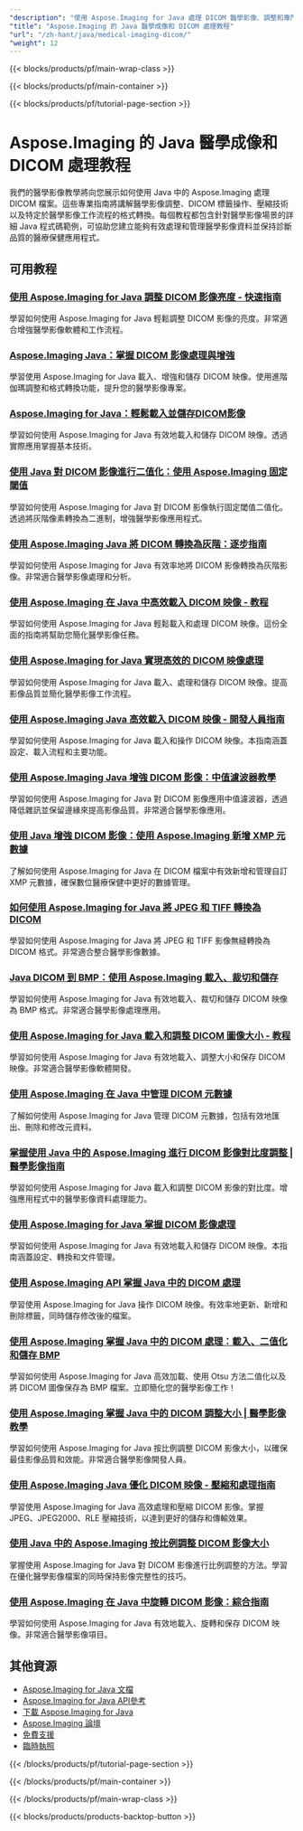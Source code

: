 ```yaml
---
"description": "使用 Aspose.Imaging for Java 處理 DICOM 醫學影像、調整和專門醫學影像操作的完整教學。"
"title": "Aspose.Imaging 的 Java 醫學成像和 DICOM 處理教程"
"url": "/zh-hant/java/medical-imaging-dicom/"
"weight": 12
---
```


{{< blocks/products/pf/main-wrap-class >}}

{{< blocks/products/pf/main-container >}}

{{< blocks/products/pf/tutorial-page-section >}}
# Aspose.Imaging 的 Java 醫學成像和 DICOM 處理教程

我們的醫學影像教學將向您展示如何使用 Java 中的 Aspose.Imaging 處理 DICOM 檔案。這些專業指南將講解醫學影像調整、DICOM 標籤操作、壓縮技術以及特定於醫學影像工作流程的格式轉換。每個教程都包含針對醫學影像場景的詳細 Java 程式碼範例，可協助您建立能夠有效處理和管理醫學影像資料並保持診斷品質的醫療保健應用程式。

## 可用教程

### [使用 Aspose.Imaging for Java 調整 DICOM 影像亮度 - 快速指南](./adjust-dicom-brightness-aspose-imaging-java/)
學習如何使用 Aspose.Imaging for Java 輕鬆調整 DICOM 影像的亮度。非常適合增強醫學影像軟體和工作流程。

### [Aspose.Imaging Java：掌握 DICOM 影像處理與增強](./aspose-imaging-java-load-enhance-dicom-images/)
學習使用 Aspose.Imaging for Java 載入、增強和儲存 DICOM 映像。使用進階伽瑪調整和格式轉換功能，提升您的醫學影像專案。

### [Aspose.Imaging for Java：輕鬆載入並儲存DICOM影像](./aspose-imaging-java-load-save-dicom-images/)
學習如何使用 Aspose.Imaging for Java 有效地載入和儲存 DICOM 映像。透過實際應用掌握基本技術。

### [使用 Java 對 DICOM 影像進行二值化：使用 Aspose.Imaging 固定閾值](./binarize-dicom-images-fixed-threshold-java-aspose-imaging/)
學習如何使用 Aspose.Imaging for Java 對 DICOM 影像執行固定閾值二值化。透過將灰階像素轉換為二進制，增強醫學影像應用程式。

### [使用 Aspose.Imaging Java 將 DICOM 轉換為灰階：逐步指南](./dicom-to-grayscale-aspose-imaging-java/)
學習如何使用 Aspose.Imaging for Java 有效率地將 DICOM 影像轉換為灰階影像。非常適合醫學影像處理和分析。

### [使用 Aspose.Imaging 在 Java 中高效載入 DICOM 映像 - 教程](./master-dicom-image-loading-aspose-imaging-java/)
學習如何使用 Aspose.Imaging for Java 輕鬆載入和處理 DICOM 映像。這份全面的指南將幫助您簡化醫學影像任務。

### [使用 Aspose.Imaging for Java 實現高效的 DICOM 映像處理](./master-dicom-processing-aspose-imaging-java/)
學習如何使用 Aspose.Imaging for Java 載入、處理和儲存 DICOM 映像。提高影像品質並簡化醫學影像工作流程。

### [使用 Aspose.Imaging Java 高效載入 DICOM 映像 - 開發人員指南](./load-dicom-images-aspose-imaging-java/)
學習如何使用 Aspose.Imaging for Java 載入和操作 DICOM 映像。本指南涵蓋設定、載入流程和主要功能。

### [使用 Aspose.Imaging Java 增強 DICOM 影像：中值濾波器教學](./apply-median-filter-dicom-images-aspose-imaging-java/)
學習如何使用 Aspose.Imaging for Java 對 DICOM 影像應用中值濾波器，透過降低雜訊並保留邊緣來提高影像品質。非常適合醫學影像應用。

### [使用 Java 增強 DICOM 影像：使用 Aspose.Imaging 新增 XMP 元數據](./java-dicom-xmp-metadata-aspose-imaging/)
了解如何使用 Aspose.Imaging for Java 在 DICOM 檔案中有效新增和管理自訂 XMP 元數據，確保數位醫療保健中更好的數據管理。

### [如何使用 Aspose.Imaging for Java 將 JPEG 和 TIFF 轉換為 DICOM](./convert-jpeg-tiff-to-dicom-aspose-imaging-java/)
學習如何使用 Aspose.Imaging for Java 將 JPEG 和 TIFF 影像無縫轉換為 DICOM 格式。非常適合整合醫學影像數據。

### [Java DICOM 到 BMP：使用 Aspose.Imaging 載入、裁切和儲存](./java-dicom-crop-save-bmp-aspose-imaging/)
學習如何使用 Aspose.Imaging for Java 有效地載入、裁切和儲存 DICOM 映像為 BMP 格式。非常適合醫學影像處理應用。

### [使用 Aspose.Imaging for Java 載入和調整 DICOM 圖像大小 - 教程](./load-resize-dicom-aspose-imaging-java/)
學習如何使用 Aspose.Imaging for Java 有效地載入、調整大小和保存 DICOM 映像。非常適合醫學影像軟體開發。

### [使用 Aspose.Imaging 在 Java 中管理 DICOM 元數據](./manage-dicom-metadata-aspose-imaging-java/)
了解如何使用 Aspose.Imaging for Java 管理 DICOM 元數據，包括有效地匯出、刪除和修改元資料。

### [掌握使用 Java 中的 Aspose.Imaging 進行 DICOM 影像對比度調整 | 醫學影像指南](./load-adjust-dicom-image-contrast-aspose-imaging-java/)
學習如何使用 Aspose.Imaging for Java 載入和調整 DICOM 影像的對比度。增強應用程式中的醫學影像資料處理能力。

### [使用 Aspose.Imaging for Java 掌握 DICOM 影像處理](./loading-saving-dicom-images-aspose-imaging-java/)
學習如何使用 Aspose.Imaging for Java 有效地載入和儲存 DICOM 映像。本指南涵蓋設定、轉換和文件管理。

### [使用 Aspose.Imaging API 掌握 Java 中的 DICOM 處理](./master-dicom-image-processing-aspose-imaging-java/)
學習使用 Aspose.Imaging for Java 操作 DICOM 映像。有效率地更新、新增和刪除標籤，同時儲存修改後的檔案。

### [使用 Aspose.Imaging 掌握 Java 中的 DICOM 處理：載入、二值化和儲存 BMP](./loading-processing-dicom-aspose-imaging-java/)
學習如何使用 Aspose.Imaging for Java 高效加載、使用 Otsu 方法二值化以及將 DICOM 圖像保存為 BMP 檔案。立即簡化您的醫學影像工作！

### [使用 Aspose.Imaging 掌握 Java 中的 DICOM 調整大小 | 醫學影像教學](./master-dicom-resizing-aspose-imaging-java/)
學習如何使用 Aspose.Imaging for Java 按比例調整 DICOM 影像大小，以確保最佳影像品質和效能。非常適合醫學影像開發人員。

### [使用 Aspose.Imaging Java 優化 DICOM 映像 - 壓縮和處理指南](./dicom-image-processing-aspose-imaging-java/)
學習使用 Aspose.Imaging for Java 高效處理和壓縮 DICOM 影像。掌握 JPEG、JPEG2000、RLE 壓縮技術，以達到更好的儲存和傳輸效果。

### [使用 Java 中的 Aspose.Imaging 按比例調整 DICOM 影像大小](./proportional-dicom-image-resizing-aspose-imaging-java/)
掌握使用 Aspose.Imaging for Java 對 DICOM 影像進行比例調整的方法。學習在優化醫學影像檔案的同時保持影像完整性的技巧。

### [使用 Aspose.Imaging 在 Java 中旋轉 DICOM 影像：綜合指南](./load-rotate-dicom-images-aspose-imaging-java/)
學習如何使用 Aspose.Imaging for Java 有效地載入、旋轉和保存 DICOM 映像。非常適合醫學影像項目。

## 其他資源

- [Aspose.Imaging for Java 文檔](https://docs.aspose.com/imaging/java/)
- [Aspose.Imaging for Java API參考](https://reference.aspose.com/imaging/java/)
- [下載 Aspose.Imaging for Java](https://releases.aspose.com/imaging/java/)
- [Aspose.Imaging 論壇](https://forum.aspose.com/c/imaging)
- [免費支援](https://forum.aspose.com/)
- [臨時執照](https://purchase.aspose.com/temporary-license/)

{{< /blocks/products/pf/tutorial-page-section >}}

{{< /blocks/products/pf/main-container >}}

{{< /blocks/products/pf/main-wrap-class >}}

{{< blocks/products/products-backtop-button >}}